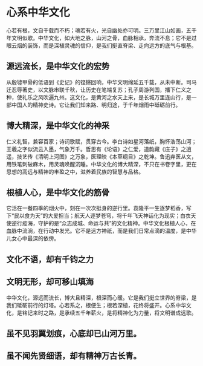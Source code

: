 # 心系中华文化

心若有根，文自千载而不朽；魂若有火，光自幽处亦可明。三万里江山如画，五千年文明似歌。中华文化，如大地之脉，山河之骨，血脉相承，奔流不息；它不是过眼云烟的装饰，而是深植灵魂的信仰，是我们挺直脊梁、走向远方的底气与根基。

## 源远流长，是中华文化的宏势

从殷墟甲骨的低语到《史记》的铿锵回响，中华文明绵延五千载，从未中断。司马迁忍辱著史，以文脉串联千秋，让历史在笔端复苏；孔子周游列国，播下仁义之种，使礼乐之风吹遍九州。这文化，是黄河之水天上来，是长城万里连山行，是一部中国人的精神史诗。它让我们知来路、明归途，于千年烟雨中砥砺前行。

## 博大精深，是中华文化的神采

仁义礼智，兼容百家；诗词歌赋，贯穿古今。李白诗如星河落纸，胸怀浩荡山河；王羲之字似流云入墨，气象万千。哲思有《论语》之仁爱，道韵藏《庄子》之逍遥，技艺传《清明上河图》之万象，医理映《本草纲目》之乾坤。鲁迅弃医从文，用铁笔刺破麻木，用灵魂唤醒沉睡。中华文化的博大精深，不只在书卷字里，更在思想的高远与精神的丰盈之中，滋养着民族的智慧与品格。

## 根植人心，是中华文化的筋骨

它活在一餐四季的烟火中，刻在一次次挺身的逆行里。袁隆平一生逐梦稻香，写下“民以食为天”的大爱担当；航天人逐梦苍穹，将千年飞天神话化为现实；白衣天使逆行疫海，守护的是“众志成城、命运与共”的文化精神。中华文化根植人心，在血脉中流淌，在行动中发光。它不是远方神祇，而是我们日常点滴的温度，是中华儿女心中最深的依傍。

## 文化不语，却有千钧之力
## 文明无形，却可移山填海

中华文化，源远而流长，博大且精深，根深而心暖。它是我们挺立世界的脊梁，是我们砥砺前行的灯塔。心若系之，根便生；根若深植，花终将盛开。心系中华文化，是铭记来时之路，是承续五千年薪火，是将精神化为力量，将文明谱成远歌。

## 虽不见羽翼划痕，心底却已山河万里。

## 虽不闻先贤细语，却有精神万古长青。